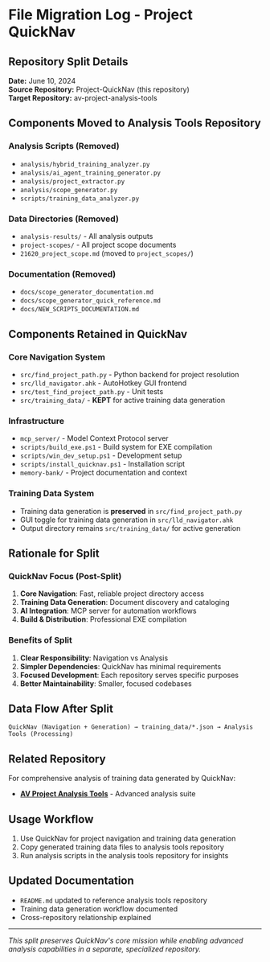 # File Migration Log - Project QuickNav

## Repository Split Details

**Date:** June 10, 2024  
**Source Repository:** Project-QuickNav (this repository)  
**Target Repository:** av-project-analysis-tools  

## Components Moved to Analysis Tools Repository

### Analysis Scripts (Removed)
- `analysis/hybrid_training_analyzer.py`
- `analysis/ai_agent_training_generator.py`
- `analysis/project_extractor.py`
- `analysis/scope_generator.py`
- `scripts/training_data_analyzer.py`

### Data Directories (Removed)
- `analysis-results/` - All analysis outputs
- `project-scopes/` - All project scope documents
- `21620_project_scope.md` (moved to `project_scopes/`)

### Documentation (Removed)
- `docs/scope_generator_documentation.md`
- `docs/scope_generator_quick_reference.md`
- `docs/NEW_SCRIPTS_DOCUMENTATION.md`

## Components Retained in QuickNav

### Core Navigation System
- `src/find_project_path.py` - Python backend for project resolution
- `src/lld_navigator.ahk` - AutoHotkey GUI frontend
- `src/test_find_project_path.py` - Unit tests
- `src/training_data/` - **KEPT** for active training data generation

### Infrastructure
- `mcp_server/` - Model Context Protocol server
- `scripts/build_exe.ps1` - Build system for EXE compilation
- `scripts/win_dev_setup.ps1` - Development setup
- `scripts/install_quicknav.ps1` - Installation script
- `memory-bank/` - Project documentation and context

### Training Data System
- Training data generation is **preserved** in `src/find_project_path.py`
- GUI toggle for training data generation in `src/lld_navigator.ahk`
- Output directory remains `src/training_data/` for active generation

## Rationale for Split

### QuickNav Focus (Post-Split)
1. **Core Navigation**: Fast, reliable project directory access
2. **Training Data Generation**: Document discovery and cataloging
3. **AI Integration**: MCP server for automation workflows
4. **Build & Distribution**: Professional EXE compilation

### Benefits of Split
1. **Clear Responsibility**: Navigation vs Analysis
2. **Simpler Dependencies**: QuickNav has minimal requirements
3. **Focused Development**: Each repository serves specific purposes
4. **Better Maintainability**: Smaller, focused codebases

## Data Flow After Split

```
QuickNav (Navigation + Generation) → training_data/*.json → Analysis Tools (Processing)
```

## Related Repository

For comprehensive analysis of training data generated by QuickNav:
- **[AV Project Analysis Tools](../av-project-analysis-tools)** - Advanced analysis suite

## Usage Workflow

1. Use QuickNav for project navigation and training data generation
2. Copy generated training data files to analysis tools repository
3. Run analysis scripts in the analysis tools repository for insights

## Updated Documentation

- `README.md` updated to reference analysis tools repository
- Training data generation workflow documented
- Cross-repository relationship explained

---

*This split preserves QuickNav's core mission while enabling advanced analysis capabilities in a separate, specialized repository.* 